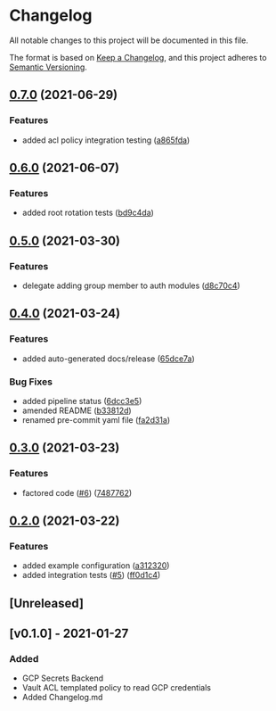 # Changelog
All notable changes to this project will be documented in this file.

The format is based on [Keep a Changelog](https://keepachangelog.com/en/1.0.0/),
and this project adheres to [Semantic Versioning](https://semver.org/spec/v2.0.0.html).

## [0.7.0](https://www.github.com/devops-adeel/terraform-vault-secrets-gcp/compare/v0.6.0...v0.7.0) (2021-06-29)


### Features

* added acl policy integration testing ([a865fda](https://www.github.com/devops-adeel/terraform-vault-secrets-gcp/commit/a865fda8176724d95bd57d67ae4f89868bc098b4))

## [0.6.0](https://www.github.com/devops-adeel/terraform-vault-secrets-gcp/compare/v0.5.0...v0.6.0) (2021-06-07)


### Features

* added root rotation tests ([bd9c4da](https://www.github.com/devops-adeel/terraform-vault-secrets-gcp/commit/bd9c4da98f67c822cbdebc00195fc9f28c7de3d0))

## [0.5.0](https://www.github.com/devops-adeel/terraform-vault-secrets-gcp/compare/v0.4.0...v0.5.0) (2021-03-30)


### Features

* delegate adding group member to auth modules ([d8c70c4](https://www.github.com/devops-adeel/terraform-vault-secrets-gcp/commit/d8c70c435d5de8b9ca453a2e955236a5b8e6df79))

## [0.4.0](https://www.github.com/devops-adeel/terraform-vault-secrets-gcp/compare/v0.3.0...v0.4.0) (2021-03-24)


### Features

* added auto-generated docs/release ([65dce7a](https://www.github.com/devops-adeel/terraform-vault-secrets-gcp/commit/65dce7a1ca5aa9e3fe82252486a01fd21ed27c34))


### Bug Fixes

* added pipeline status ([6dcc3e5](https://www.github.com/devops-adeel/terraform-vault-secrets-gcp/commit/6dcc3e5a24b29bfece7a3ba4ecfd15f984d740c7))
* amended README ([b33812d](https://www.github.com/devops-adeel/terraform-vault-secrets-gcp/commit/b33812dee9fc680dc6a60352efdd6b855a11a4cd))
* renamed pre-commit yaml file ([fa2d31a](https://www.github.com/devops-adeel/terraform-vault-secrets-gcp/commit/fa2d31a5d81c03d7e03e7714de8b4c3c0e73413d))

## [0.3.0](https://www.github.com/devops-adeel/terraform-vault-secrets-gcp/compare/v0.2.0...v0.3.0) (2021-03-23)


### Features

* factored code ([#6](https://www.github.com/devops-adeel/terraform-vault-secrets-gcp/issues/6)) ([7487762](https://www.github.com/devops-adeel/terraform-vault-secrets-gcp/commit/7487762e6582174115523049c2679dcd3b1550ca))

## [0.2.0](https://www.github.com/devops-adeel/terraform-vault-secrets-gcp/compare/v0.1.0...v0.2.0) (2021-03-22)


### Features

* added example configuration ([a312320](https://www.github.com/devops-adeel/terraform-vault-secrets-gcp/commit/a312320f80b3c8cd14ece45e2700ac72e7afb519))
* added integration tests ([#5](https://www.github.com/devops-adeel/terraform-vault-secrets-gcp/issues/5)) ([ff0d1c4](https://www.github.com/devops-adeel/terraform-vault-secrets-gcp/commit/ff0d1c4feae9a9064d6b35ef60b9a99efcb241a2))

## [Unreleased]

## [v0.1.0] - 2021-01-27
### Added
- GCP Secrets Backend
- Vault ACL templated policy to read GCP credentials
- Added Changelog.md
